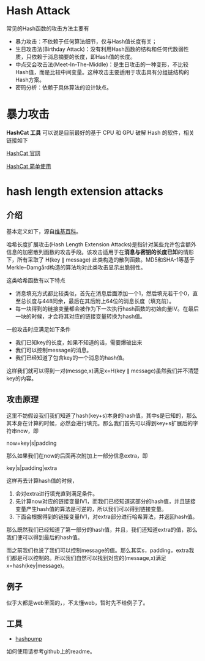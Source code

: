 # Hash Attack

常见的Hash函数的攻击方法主要有

-  暴力攻击：不依赖于任何算法细节，仅与Hash值长度有关；
  - 生日攻击法(Birthday Attack)：没有利用Hash函数的结构和任何代数弱性质，只依赖于消息摘要的长度，即Hash值的长度。
  - 中点交会攻击法(Meet-In-The-Middle)：是生日攻击的一种变形，不比较Hash值，而是比较中间变量。这种攻击主要适用于攻击具有分组链结构的Hash方案。
-  密码分析：依赖于具体算法的设计缺点。

# 暴力攻击

 **HashCat 工具** 可以说是目前最好的基于 CPU 和 GPU 破解 Hash 的软件，相关链接如下

[HashCat 官网](http://www.hashcat.net/hashcat/)

[HashCat 简单使用](http://www.freebuf.com/sectool/112479.html)

# hash length extension attacks

## 介绍

基本定义如下，源自[维基百科](https://zh.wikipedia.org/wiki/%E9%95%BF%E5%BA%A6%E6%89%A9%E5%B1%95%E6%94%BB%E5%87%BB)。

哈希长度扩展攻击(Hash Length Extension Attacks)是指针对某些允许包含额外信息的加密散列函数的攻击手段。该攻击适用于在**消息与密钥的长度已知**的情形下，所有采取了 H(key ∥ message) 此类构造的散列函数。MD5和SHA-1等基于Merkle–Damgård构造的算法均对此类攻击显示出脆弱性。

这类哈希函数有以下特点

- 消息填充方式都比较类似，首先在消息后面添加一个1，然后填充若干个0，直至总长度与448同余，最后在其后附上64位的消息长度（填充前）。
- 每一块得到的链接变量都会被作为下一次执行hash函数的初始向量IV。在最后一块的时候，才会将其对应的链接变量转换为hash值。

一般攻击时应满足如下条件

- 我们已知key的长度，如果不知道的话，需要爆破出来
- 我们可以控制message的消息。
- 我们已经知道了包含key的一个消息的hash值。

这样我们就可以得到一对(messge,x)满足x=H(key ∥ message)虽然我们并不清楚key的内容。

## 攻击原理

这里不妨假设我们我们知道了hash(key+s)本身的hash值，其中s是已知的，那么其本身在计算的时候，必然会进行填充。那么我们首先可以得到key+s扩展后的字符串now，即

now=key|s|padding

那么如果我们在now的后面再次附加上一部分信息extra，即

key|s|padding|extra

这样再去计算hash值的时候，

1. 会对extra进行填充直到满足条件。
2. 先计算now对应的链接变量IV1，而我们已经知道这部分的hash值，并且链接变量产生hash值的算法是可逆的，所以我们可以得到链接变量。
3. 下面会根据得到的链接变量IV1，对extra部分进行哈希算法，并返回hash值。

那么既然我们已经知道了第一部分的hash值，并且，我们还知道extra的值，那么我们便可以得到最后的hash值。

而之前我们也说了我们可以控制message的值。那么其实s，padding，extra我们都是可以控制的。所以我们自然可以找到对应的(message,x)满足x=hash(key|message)。

## 例子

似乎大都是web里面的，，不太懂web，暂时先不给例子了。

## 工具

- [hashpump](https://github.com/bwall/HashPump)

如何使用请参考github上的readme。